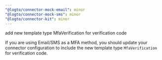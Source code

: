 ```yaml
---
"@logto/connector-mock-email": minor
"@logto/connector-mock-sms": minor
"@logto/connector-kit": minor
---
```


add new template type MfaVerification for verification code

If you are using Email/SMS as a MFA method, you should update your connector configuration to include the new template type `MfaVerification` for verification code.
